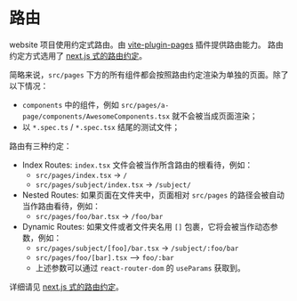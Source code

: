 # 路由

website 项目使用约定式路由。由 [vite-plugin-pages](https://github.com/hannoeru/vite-plugin-pages) 插件提供路由能力。
路由约定方式选用了 [next.js 式的路由约定](https://nextjs.org/docs/routing/introduction)。

简略来说，`src/pages` 下方的所有组件都会按照路由约定渲染为单独的页面。除了以下情况：

- `components` 中的组件，例如 `src/pages/a-page/components/AwesomeComponents.tsx` 就不会被当成页面渲染；
- 以 `*.spec.ts` / `*.spec.tsx` 结尾的测试文件；

路由有三种约定：

- Index Routes: `index.tsx` 文件会被当作所含路由的根看待，例如：
  - `src/pages/index.tsx` -> `/`
  - `src/pages/subject/index.tsx` -> `/subject/`
- Nested Routes: 如果页面在文件夹中，页面相对 `src/pages` 的路径会被自动当作路由看待，例如：
  - `src/pages/foo/bar.tsx` -> `/foo/bar`
- Dynamic Routes: 如果文件或者文件夹名用 `[]` 包裹，它将会被当作动态参数，例如：
  - `src/pages/subject/[foo]/bar.tsx` -> `/subject/:foo/bar`
  - `src/pages/foo/[bar].tsx` --> `foo/:bar`
  - 上述参数可以通过 `react-router-dom` 的 `useParams` 获取到。

详细请见 [next.js 式的路由约定](https://nextjs.org/docs/routing/introduction)。
